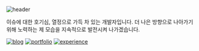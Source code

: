 
![header](https://capsule-render.vercel.app/api?type=waving&color=0:000000,100:c0c0c0&height=180&section=header&text=jiwanwoo-97%20Github%20&fontSize=30&fontColor=ffffff&fontAlignY=38&animation=twinkling)

이슈에 대한 호기심, 열정으로 가득 차 있는 개발자입니다. 더 나은 방향으로 나아가기 위해 노력하는 제 모습을 지속적으로 발전시켜 나가겠습니다.

[![blog](https://img.shields.io/badge/Blog-000000?style=for-the-badge&logo=gatsby&logoColor=white)](https://97class.tistory.com/)
[![portfolio](https://img.shields.io/badge/PORTFOLIO-000000?style=for-the-badge&logo=readme&logoColor=white)](https://www.notion.so/wanoo-97/Backend-Engineer-Web-Developer-df7223ac3a5e49d0909084eaf1dd27c6)
[![experience](https://img.shields.io/badge/EXPERIENCE-000000?style=for-the-badge&logo=readme&logoColor=white)](https://wanoo-97.notion.site/191770916e894c488f1bb23fe48b34be?pvs=4)



